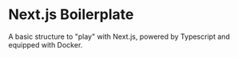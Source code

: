 # Next.js Boilerplate

A basic structure to "play" with Next.js, powered by Typescript and equipped with Docker.
